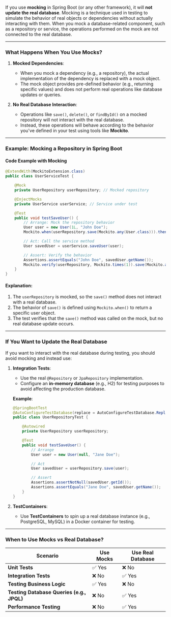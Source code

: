 If you use **mocking** in Spring Boot (or any other framework), it will **not update the real database**. Mocking is a technique used in testing to simulate the behavior of real objects or dependencies without actually interacting with them. When you mock a database-related component, such as a repository or service, the operations performed on the mock are not connected to the real database.

---

### **What Happens When You Use Mocks?**

1. **Mocked Dependencies**:
   - When you mock a dependency (e.g., a repository), the actual implementation of the dependency is replaced with a mock object.
   - The mock object provides pre-defined behavior (e.g., returning specific values) and does not perform real operations like database updates or queries.

2. **No Real Database Interaction**:
   - Operations like `save()`, `delete()`, or `findById()` on a mocked repository will not interact with the real database.
   - Instead, these operations will behave according to the behavior you've defined in your test using tools like **Mockito**.

---

### **Example: Mocking a Repository in Spring Boot**

#### **Code Example with Mocking**

```java
@ExtendWith(MockitoExtension.class)
public class UserServiceTest {

    @Mock
    private UserRepository userRepository; // Mocked repository

    @InjectMocks
    private UserService userService; // Service under test

    @Test
    public void testSaveUser() {
        // Arrange: Mock the repository behavior
        User user = new User(1L, "John Doe");
        Mockito.when(userRepository.save(Mockito.any(User.class))).thenReturn(user);

        // Act: Call the service method
        User savedUser = userService.saveUser(user);

        // Assert: Verify the behavior
        Assertions.assertEquals("John Doe", savedUser.getName());
        Mockito.verify(userRepository, Mockito.times(1)).save(Mockito.any(User.class));
    }
}
```

#### **Explanation**:
1. The `userRepository` is mocked, so the `save()` method does not interact with a real database.
2. The behavior of `save()` is defined using `Mockito.when()` to return a specific user object.
3. The test verifies that the `save()` method was called on the mock, but no real database update occurs.

---

### **If You Want to Update the Real Database**

If you want to interact with the real database during testing, you should avoid mocking and instead use:

1. **Integration Tests**:
   - Use the real `@Repository` or `JpaRepository` implementation.
   - Configure an **in-memory database** (e.g., H2) for testing purposes to avoid affecting the production database.

   **Example**:
   ```java
   @SpringBootTest
   @AutoConfigureTestDatabase(replace = AutoConfigureTestDatabase.Replace.ANY)
   public class UserRepositoryTest {

       @Autowired
       private UserRepository userRepository;

       @Test
       public void testSaveUser() {
           // Arrange
           User user = new User(null, "Jane Doe");

           // Act
           User savedUser = userRepository.save(user);

           // Assert
           Assertions.assertNotNull(savedUser.getId());
           Assertions.assertEquals("Jane Doe", savedUser.getName());
       }
   }
   ```

2. **TestContainers**:
   - Use **TestContainers** to spin up a real database instance (e.g., PostgreSQL, MySQL) in a Docker container for testing.

---

### **When to Use Mocks vs Real Database?**

| **Scenario**                           | **Use Mocks**                  | **Use Real Database**          |
|----------------------------------------|---------------------------------|---------------------------------|
| **Unit Tests**                         | ✅ Yes                          | ❌ No                          |
| **Integration Tests**                  | ❌ No                          | ✅ Yes                         |
| **Testing Business Logic**             | ✅ Yes                          | ❌ No                          |
| **Testing Database Queries (e.g., JPQL)** | ❌ No                          | ✅ Yes                         |
| **Performance Testing**                | ❌ No                          | ✅ Yes                         |

